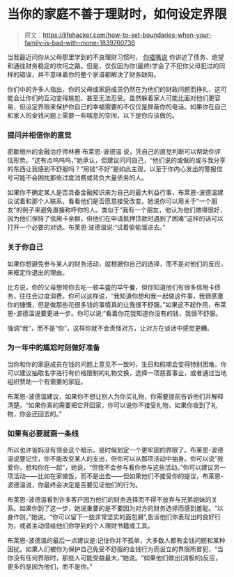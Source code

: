 # 当你的家庭不善于理财时，如何设定界限

> 原文：<https://lifehacker.com/how-to-set-boundaries-when-your-family-is-bad-with-mone-1839760736>

当我最近问你从父母那里学到的不良理财习惯时， [你插嘴说](https://lifehacker.com/what-bad-money-habits-did-your-parents-teach-you-1839547587) 你讲述了债务、绝望和通往财务稳定的坎坷之路。但是，仅仅因为你(最终)学会了不犯你父母犯过的同样的错误，并不意味着你的整个家谱都解决了财务缺陷。



你们中的许多人指出，你的父母或家庭成员仍然在为他们的财政问题而挣扎，这可能会让你们的互动变得尴尬，甚至无法忍受。虽然躲着家人可能比面对他们更容易，但设定界限来保护你自己的幸福需要的不仅仅是屏蔽你的电话。如果你在自己和家人的金钱问题上需要一些喘息的空间，以下是你应该做的。

### **提问并相信你的直觉**

密歇根州的金融治疗师林赛·布莱恩-波德温 说，凭自己的直觉判断可以帮助你评估形势。“这有点呜呜呜，”她承认，但建议问问自己，“他们说的或做的或与我分享的东西让我感到不舒服吗？”用钱“不好”是如此主观，以至于你内心发出的警报信号可能不会困扰那些过度消费或背负大量债务的人。

如果你不确定某人是否具备金融知识来为自己的最大利益行事，布莱恩-波德温建议试着和那个人联系，看看他们是否愿意接受改变。她说你可以用关于“一个朋友”的例子来避免直接称呼你的人。类似于“我有一个朋友，他认为他们做得很好，因为他们保持了信用卡余额，但他们在申请抵押贷款时遇到了困难”这样的话可以打开一个必要的对话。布莱恩·波德温说:“试着偷偷溜进去。”

### **关于你自己**

如果你想避免参与某人的财务活动，就根据你自己的选择，而不是对他们的反应，来框定你退出的理由。

比方说，你的父母想带你去吃一顿丰盛的早午餐，但你知道他们有很多信用卡债务，往往会过度消费。你可以这样说，“我知道你想和我一起做这件事，我很感激你的慷慨，但是做那些花很多钱的事情真的让我很不舒服。”如果这不起作用，布莱恩-波德温说要更进一步。你可以说:“看着你花我知道你没有的钱，我很不舒服。

强调“我”，而不是“你”，这样你就不会责怪对方，让对方在谈话中感觉更糟。

### **为一年中的尴尬时刻做好准备**

当你和你的家庭成员在钱的问题上意见不一致时，生日和假期会变得特别困难。你可以建议抽取名字进行有价格限制的礼物交换，选择一项慈善事业，或者通过当地组织赞助一个有需要的家庭。

布莱恩-波德温建议，如果你不想让别人为你买礼物，你需要提前告诉他们并解释清楚。“如果你真的需要把它开回家，你可以说你不接受礼物，如果你收到了礼物，你会还回去的。”

### **如果有必要就画一条线**

所以也许爸妈没有领会这个暗示。是时候划定一个更牢固的界限了。布莱恩-波德温说要记住，你不能改变某人的支出，但你可以从那项活动中抽身。你可以说“我爱你，想和你在一起”，她说，“但我不会参与看你参与这些活动。”你可以建议另一项活动——比如在家做饭，而不是出去——但如果他们不接受你的提议，布莱恩-波德温说，你最终会决定是否要见证他们的行为。

布莱恩-波德温看到许多客户因为他们的财务选择而不得不放弃与兄弟姐妹的关系。如果你到了这一步，她说重要的是不要因为对方的财务选择而感到羞耻。“以身作则，”她说。“你可以留下一些非常坚实的面包屑”,告诉他们你表现出的良好行为，或者主动借给他们你学到的个人理财书籍或工具。

布莱恩-波德温的最后一点建议是:记住你并不孤单，大多数人都有金钱问题和某种困扰。如果人们被你为保护自己免受不舒服的金钱行为而设立的界限所冒犯，“当你没有任何界限时，那些人可能受益最大，”她说。“如果他们做出(消极的)反应，更多的是因为他们，而不是你。”